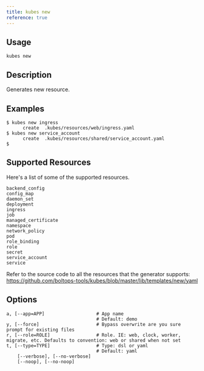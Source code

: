 ```yaml
---
title: kubes new
reference: true
---
```


## Usage

    kubes new

## Description

Generates new resource.

## Examples

    $ kubes new ingress
          create  .kubes/resources/web/ingress.yaml
    $ kubes new service_account
          create  .kubes/resources/shared/service_account.yaml
    $

## Supported Resources

Here's a list of some of the supported resources.

    backend_config
    config_map
    daemon_set
    deployment
    ingress
    job
    managed_certificate
    namespace
    network_policy
    pod
    role_binding
    role
    secret
    service_account
    service

Refer to the source code to all the resources that the generator supports:
https://github.com/boltops-tools/kubes/blob/master/lib/templates/new/yaml


## Options

```
a, [--app=APP]                   # App name
                                 # Default: demo
y, [--force]                     # Bypass overwrite are you sure prompt for existing files
r, [--role=ROLE]                 # Role. IE: web, clock, worker, migrate, etc. Defaults to convention: web or shared when not set
t, [--type=TYPE]                 # Type: dsl or yaml
                                 # Default: yaml
    [--verbose], [--no-verbose]  
    [--noop], [--no-noop]        
```

